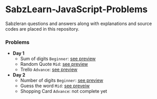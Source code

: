 # SabzLearn-JavaScript-Problems
Sabzleran questions and answers along with explanations and source codes are placed in this repository.

### Problems
- **Day 1**
  - Sum of digits `Beginner`: [see preview](https://codepen.io/ehsanshahbazii/pen/qBMJpdW)
  - Random Quote `Mid`: [see preview](https://codepen.io/ehsanshahbazii/pen/BaOqJod)
  - Trello `Advance`: [see preview](https://codepen.io/ehsanshahbazii/pen/BaOqJzw)
- **Day 2**
  - Number of digits `Beginner`: [see preview](https://codepen.io/ehsanshahbazii/pen/VwGEorj)
  - Guess the word `Mid`: [see preveiw](https://codepen.io/ehsanshahbazii/pen/JjamgMo)
  - Shopping Card `Advance`: not complete yet
